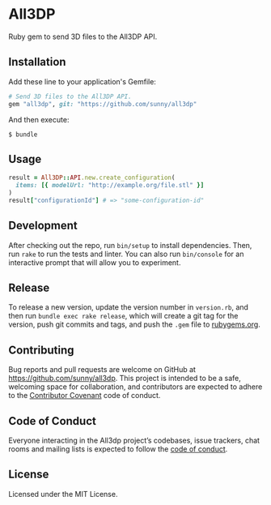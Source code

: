 # All3DP

Ruby gem to send 3D files to the All3DP API.

## Installation

Add these line to your application's Gemfile:

```rb
# Send 3D files to the All3DP API.
gem "all3dp", git: "https://github.com/sunny/all3dp"
```

And then execute:

    $ bundle

## Usage

```rb
result = All3DP::API.new.create_configuration(
  items: [{ modelUrl: "http://example.org/file.stl" }]
)
result["configurationId"] # => "some-configuration-id"
```

## Development

After checking out the repo, run `bin/setup` to install dependencies. Then,
run `rake` to run the tests and linter. You can also run `bin/console` for an
interactive prompt that will allow you to experiment.

## Release

To release a new version, update the version number in `version.rb`,
and then run `bundle exec rake release`, which will create a git tag
for the version, push git commits and tags, and push the `.gem` file
to [rubygems.org](https://rubygems.org).

## Contributing

Bug reports and pull requests are welcome on GitHub at
https://github.com/sunny/all3dp. This project is intended to be a safe,
welcoming space for collaboration, and contributors are expected to adhere
to the [Contributor Covenant](http://contributor-covenant.org) code of conduct.

## Code of Conduct

Everyone interacting in the All3dp project’s codebases, issue trackers,
chat rooms and mailing lists is expected to follow the
[code of conduct](https://github.com/sunny/all3dp/blob/master/CODE_OF_CONDUCT.md).

## License

Licensed under the MIT License.
